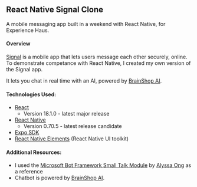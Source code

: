 ## React Native Signal Clone

A mobile messaging app built in a weekend with React Native, for Experience Haus. 

#### Overview

[Signal](https://signal.org/#signal) is a mobile app that lets users message each other securely, online. To demonstrate competance with React Native, I created my own version of the Signal app. 

It lets you chat in real time with an AI, powered by [BrainShop AI](https://brainshop.ai/).

#### Technologies Used: 
- [React](https://reactjs.org/)
  - Version 18.1.0 - latest major release
- [React Native](https://reactnative.dev/)
  -  Version 0.70.5 - latest release candidate
- [Expo SDK](https://docs.expo.dev/)
- [React Native Elements](https://reactnativeelements.com/docs)  (React Native UI toolkit)


#### Additional Resources:
- I used the [Microsoft Bot Framework Small Talk Module](https://github.com/alyssaong1/botframework-smalltalk/blob/master/lib/smalltalk.js) by [Alyssa Ong](https://github.com/alyssaong1) as a reference
- Chatbot is powered by [BrainShop AI](https://brainshop.ai/node/262042). 